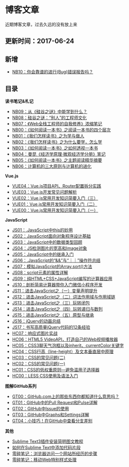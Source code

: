 # 博客文章

近期博客文章，过去久远的没有放上来

## 更新时间：2017-06-24

## 新增

+ [NB10：你会靠谱的进行(Bug)错误报告吗？](https://github.com/dunizb/blog-article/issues/11)

## 目录

**读书笔记&札记**
+ [NB09：从《硅谷之谜》中能学到什么？](https://github.com/dunizb/blog-article/issues/8)
+ [NB08：硅谷之谜：“别人”的工程师文化](https://github.com/dunizb/blog-article/issues/7)
+ [NB07：《Web全栈工程师的自我修养》浓缩笔记](https://github.com/dunizb/blog-article/issues/6)
+ [NB00：《如何阅读一本书》之阅读一本书的四个层次](./读书笔记&札记/NB00：《如何阅读一本书》之阅读一本书的四个层次.md)
+ [NB01：《我们怎样读书》之为学与做人](./读书笔记&札记/NB01：《我们怎样读书》之为学与做人.md)
+ [NB02：《我们怎样读书》之为什么要学，怎么学](./读书笔记&札记/NB02：《我们怎样读书》之为什么要学，怎么学.md)
+ [NB03：《如何阅读一本书》之如何透视一本书](./读书笔记&札记/NB03：《如何阅读一本书》之如何透视一本书.md)
+ [NB04：曼昆《经济学原理·微观经济学分册》笔记](./读书笔记&札记/NB04：曼昆《经济学原理·微观经济学分册》笔记.md)
+ [NB05：《如何阅读一本书》之主题阅读精华摘要](./读书笔记&札记/NB05：《如何阅读一本书》之主题阅读精华摘要.md)
+ [NB06：计算机的三大原则与计算机的进化](./读书笔记&札记/NB06：计算机的三大原则与计算机的进化.md)

**Vue.js**
+ [VUE04：Vue.js项目API、Router配置拆分实践](https://github.com/dunizb/blog-article/issues/10)
+ [VUE03：Vue.js开发常见问题解析](https://github.com/dunizb/blog-article/issues/9)
+ [VUE02：Vue.js常用开发知识简要入门（三）](https://github.com/dunizb/blog-article/issues/4)
+ [VUE01：Vue.js常用开发知识简要入门（二）](https://github.com/dunizb/blog-article/issues/3)
+ [VUE00：Vue.js常用开发知识简要入门（一）](https://github.com/dunizb/blog-article/issues/2)

**JavaScript**
+ [JS01：.JavaScript中this的妙用](./Web前端/JS01：.JavaScript中this的妙用.md)
+ [JS02：JavaScript面向对象程序设计基础](./Web前端/JS02：JavaScript面向对象程序设计基础.md)
+ [JS03：JavaScript中的数据类型回顾](./Web前端/JS03：JavaScript中的数据类型回顾.md)
+ [JS04：JS检测图片的宽高和Image对象](./Web前端/JS04：JS检测图片的宽高和Image对象.md)
+ [JS05：JavaScript中的继承入门](./Web前端/JS05：JavaScript中的继承入门.md)
+ [JS06：.JavaScript的“&&”与“｜｜”操作符总结](./Web前端/JS06：.JavaScript的“&&”与“｜｜”操作符总结.md)
+ [JS07：模拟JavaScript的Array.sort()方法](./Web前端/JS07：模拟JavaScript的Array.sort()方法.md)
+ [JS08：script元素的属性详解](./Web前端/JS08：script元素的属性详解.md)
+ [JS09：纯HTML+CSS+JavaScript编写的计算器应用](./Web前端/JS09：纯HTML+CSS+JavaScript编写的计算器应用.md)
+ [JS10：剖析简易计算器带你入门微信小程序开发](./Web前端/JS10：剖析简易计算器带你入门微信小程序开发.md)
+ [JS11：进击JavaScript之（一）变量声明提升](./Web前端/JS11：进击JavaScript之变量声明提升.md)
+ [JS12：进击JavaScript之（二）词法作用域与作用域链](./Web前端/JS12：进击JavaScript之词法作用域与作用域链.md)
+ [JS13：进击JavaScript之（三）玩转闭包](./Web前端/JS13：进击JavaScript之玩转闭包.md)
+ [JS14：进击JavaScript之（四）玩转递归与数列](./Web前端/JS14：进击JavaScript之玩转递归与数列.md)
+ [JS15：进击JavaScript之（五）原型与继承](./Web前端/JS15：进击JavaScript之（五）原型与继承.md)
+ [JS16：jQuery的动画总结](./Web前端/JS16：jQuery的动画总结.md)
+ [JS17：书写高质量jQuery代码的12条经验](./Web前端/JS17：书写高质量jQuery代码的12条经验.md)
+ [HC07：响应式图片实战](https://github.com/dunizb/blog-article/issues/5)
+ [HC06：HTML5 VideoAPI，打造自己的Web视频播放器](./Web前端/HC06：HTML5%20VideoAPI，打造自己的Web视频播放器.md)
+ [HC05：CSS3聊天气泡框以及inherit、currentColor关键字](./Web前端/HC05：CSS3聊天气泡框以及inherit、currentColor关键字.md)
+ [HC04：CSS行高（line-height）及文本垂直居中原理](./Web前端/HC04：CSS行高（line-height）及文本垂直居中原理.md)
+ [HC03：CSS的常见问题(二)](./Web前端/HC03：CSS的常见问题(二).md)
+ [HC02：CSS的常见问题(一)](./Web前端/HC02：CSS的常见问题(一).md)
+ [HC01：CSS的低权重原则—避免滥用子选择器](./Web前端/HC01：CSS的低权重原则—避免滥用子选择器.md)
+ [HC00：LESS CSS使用及语法入门](./Web前端/HC00：LESS-CSS使用及语法入门.md)

**图解GitHub系列**
+ [GT00：GitHub.com上的那些东西你都知道什么意思吗？](./图解GitHub系列/GT00：GitHub.com上的那些东西你都知道什么意思吗？.md)
+ [GT01：GitHub中的Pull Request和Pulse详解](./图解GitHub系列/GT01：GitHub中的Pull-Request和Pulse详解.md)
+ [GT02：GitHub中Issue的使用](./图解GitHub系列/GT02：GitHub中Issue的使用.md)
+ [GT03：GitHub中Graphs和Settings详解](./图解GitHub系列/GT03：GitHub中Graphs和Settings详解.md)
+ [GT04：小技巧！在GitHub中查看分支差别](./图解GitHub系列/GT04：小技巧！在GitHub中查看分支差别.md)

**其他**
+ [Sublime Text3插件安装简明图文教程](./other/Sublime-Text3插件安装简明图文教程.md)
+ [如何在Sublime Text中添加代码片段](./other/如何在Sublime-Text中添加代码片段.md)
+ [零碎笔记：浏览器访问一个网站所经历的步骤](./other/零碎笔记：浏览器访问一个网站所经历的步骤.md)
+ [零碎笔记：移动Web特别样式处理](./other/零碎笔记：移动Web特别样式处理.md)
